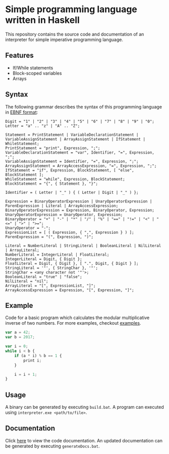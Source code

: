 # Simple programming language written in Haskell
This repository contains the source code and documentation of an interpreter for simple imperative programming language.

## Features
- If/While statements
- Block-scoped variables
- Arrays

## Syntax
The following grammar describes the syntax of this programming language in [EBNF format](https://en.wikipedia.org/wiki/Extended_Backus%E2%80%93Naur_form):
```ebnf
Digit = "1" | "2" | "3" | "4" | "5" | "6" | "7" | "8" | "9" | "0";
Letter = "a" .. "z" | "A" .. "Z";

Statement = PrintStatement | VariableDeclarationStatement | VariableAssignStatement | ArrayAssignStatement | IfStatement | WhileStatement;
PrintStatement = "print", Expression, ";";
VariableDeclarationStatement = "var", Identifier, "=", Expression, ";";
VariableAssignStatement = Identifier, "=", Expression, ";";
ArrayAssignStatement = ArrayAccessExpression, "=", Expression, ";";
IfStatement = "if", Expression, BlockStatement, [ "else", BlockStatement ];
WhileStatement = "while", Expression, BlockStatement;
BlockStatement = "{", { Statement }, "}";

Identifier = ( Letter | "_" ) { ( Letter | Digit | "_" ) };

Expression = BinaryOperatorExpression | UnaryOperatorExpression | ParenExpression | Literal | ArrayAccessExpression;
BinaryOperatorExpression = Expression, BinaryOperator, Expression;
UnaryOperatorExpression = UnaryOperator, Expression;
BinaryOperator = "+" | "-" | "*" | "/" | "%" | "==" | "!=" | "<" | "<=" | ">" | ">=";
UnaryOperator = "-";
ExpressionList = [ ( Expression, { ",", Expression } ) ];
ParenExpression = "(", Expression, ")";

Literal = NumberLiteral | StringLiteral | BooleanLiteral | NilLiteral | ArrayLiteral;
NumberLiteral = IntegerLiteral | FloatLiteral;
IntegerLiteral = Digit, { Digit };
FloatLiteral = Digit, { Digit }, [ ".", Digit, { Digit } ];
StringLiteral = '"', { StringChar }, '"';
StringChar = <any character not '"'>;
BooleanLiteral = "true" | "false";
NilLiteral = "nil";
ArrayLiteral = "[", ExpressionList, "]";
ArrayAccessExpression = Expression, "[", Expression, "]";
```

## Example
Code for a basic program which calculates the modular multiplicative inverse of two numbers. For more examples, checkout [examples](examples).
```js
var a = 42;
var b = 2017;

var i = 0;
while i < b {
    if (a * i) % b == 1 {
        print i;
    }

    i = i + 1;
}
```

## Usage
A binary can be generated by executing `build.bat`. A program can executed using `interpreter.exe <path/to/file>`.

## Documentation
Click [here](docs/index.html) to view the code documentation. An updated documentation can be generated by executing `generateDocs.bat`.